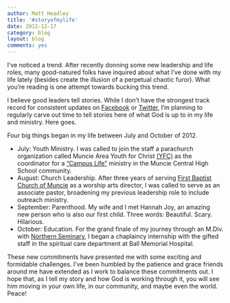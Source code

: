 ```yaml
---
author: Matt Headley
title: '#storyofmylife'
date: 2012-12-17
category: blog
layout: blog
comments: yes
---
```


I’ve noticed a trend. After recently donning some new leadership and
life roles, many good-natured folks have inquired about what I’ve done
with my life lately (besides create the illusion of a perpetual chaotic
furor). What you’re reading is one attempt towards bucking this trend.

I believe good leaders tell stories. While I don’t have the strongest
track record for consistent updates on
[Facebook](http://www.facebook.com/MatthewPaulHeadley) or
[Twitter](https://twitter.com/mattheadley), I’m planning to regularly
carve out time to tell stories here of what God is up to in my life and
ministry. Here goes.

Four big things began in my life between July and October of 2012.

-   July: Youth Ministry. I was called to join the staff a parachurch
    organization called Muncie Area Youth for Christ
    [(YFC)](http://www.yfc.net/) as the coordinator for a [“Campus
    Life”](http://www.facebook.com/MuncieCentralCampusLife) ministry in
    the Muncie Central High School community.
-   August: Church Leadership. After three years of serving [First
    Baptist Church of Muncie](http://fbcmuncie.org) as a worship arts
    director, I was called to serve as an associate pastor, broadening
    my previous leadership role to include outreach ministry.
-   September: Parenthood. My wife and I met Hannah Joy, an amazing new person who is also our first child. Three words: Beautiful. Scary.
    Hilarious.
-   October: Education. For the grand finale of my journey through an
    M.Div. with [Northern Seminary](http://www.seminary.edu/), I began a
    chaplaincy internship with the gifted staff in the spiritual care
    department at Ball Memorial Hospital.

These new commitments have presented me with some exciting and
formidable challenges. I’ve been humbled by the patience and grace
friends around me have extended as I work to balance these commitments
out. I hope that, as I tell my story and how God is working through it,
you will see him moving in your own life, in our community, and maybe
even the world. Peace!